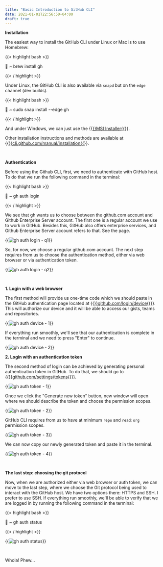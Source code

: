 ```yaml
---
title: "Basic Introduction to GitHub CLI"
date: 2021-01-01T22:56:50+04:00
draft: true
---
```


**Installation**

The easiest way to install the GitHub CLI under Linux or Mac is to use Homebrew:

{{< highlight bash >}}

🚀 ~ brew install gh

{{< / highlight >}}

Under Linux, the GitHub CLI is also available via `snapd` but on the `edge` channel (dev builds).

{{< highlight bash >}}

🚀 ~ sudo snap install --edge gh

{{< / highlight >}}

And under Windows, we can just use the {{<a href="https://github.com/cli/cli/releases/download/v1.4.0/gh_1.4.0_windows_amd64.msi" target="_blank" rel="noopener noreferrer">}}MSI Installer{{</a>}}.

Other installation instructions and methods are available at {{<a href="https://cli.github.com/manual/installation" target="_blank" rel="noopener noreferrer">}}cli.github.com/manual/installation{{</a>}}.

&nbsp;

**Authentication**

Before using the Github CLI, first, we need to authenticate with GitHub host. To do that we run the following command in the terminal:

{{< highlight bash >}}

🚀 ~ gh auth login

{{< / highlight >}}

We see that gh wants us to choose between the github.com account and Github Enterprise Server account. The first one is a regular account we use to work in GitHub. Besides this, GitHub also offers enterprise services, and Github Enterprise Server account refers to that. See the page.

{{<img src="https://res.cloudinary.com/oorkan/image/upload/v1609535399/blog/img/topics/git/github_cli_setup/gh_auth_login-q1_dfqlep.png" alt="gh auth login - q1" loading="lazy">}}

So, for now, we choose a regular github.com account. The next step requires from us to choose the authentication method, either via web browser or via authentication token.

{{<img src="https://res.cloudinary.com/oorkan/image/upload/v1609533486/blog/img/topics/git/github_cli_setup/gh_auth_login-q2_xoypye.png" alt="gh auth login - q2" loading="lazy">}}

&nbsp;

**1. Login with a web browser**

The first method will provide us one-time code which we should paste in the GitHub authentication page located at {{<a href="https://github.com/login/device" target="_blank" rel="noopener noreferrer">}}github.com/login/device{{</a>}}. This will authorize our device and it will be able to access our gists, teams and repositories. 

{{<img src="https://res.cloudinary.com/oorkan/image/upload/v1609546405/blog/img/topics/git/github_cli_setup/gh_auth_device-1_q8jyet.png" alt="gh auth device - 1" loading="lazy">}}

If everything run smoothly, we'll see that our authentication is complete in the terminal and we need to press "Enter" to continue.

{{<img src="https://res.cloudinary.com/oorkan/image/upload/v1609546561/blog/img/topics/git/github_cli_setup/gh_auth_device-2_ea6swc.png" alt="gh auth device - 2" loading="lazy">}}

**2. Login with an authentication token**

The second method of login can be achieved by generating personal authentication token in GitHub. To do that, we should go to {{<a href="https://github.com/settings/tokens" target="_blank" rel="noopener noreferrer">}}github.com/settings/tokens{{</a>}}.

{{<img src="https://res.cloudinary.com/oorkan/image/upload/v1609547977/blog/img/topics/git/github_cli_setup/gh_auth_token-1_bo1zak.png" alt="gh auth token - 1" loading="lazy">}}

Once we click the "Generate new token" button, new window will open where we should describe the token and choose the permission scopes.

{{<img src="https://res.cloudinary.com/oorkan/image/upload/v1609632632/blog/img/topics/git/github_cli_setup/gh_auth_token-2_fss1q2.png" alt="gh auth token - 2" loading="lazy">}}

GitHub CLI requires from us to have at minimum `repo` and `read:org` permission scopes.

{{<img src="https://res.cloudinary.com/oorkan/image/upload/v1609633287/blog/img/topics/git/github_cli_setup/gh_auth_token-3_awuzxb.png" alt="gh auth token - 3" loading="lazy">}}

We can now copy our newly generated token and paste it in the terminal.

{{<img src="https://res.cloudinary.com/oorkan/image/upload/v1609633886/blog/img/topics/git/github_cli_setup/gh_auth_token-4_xjoqli.png" alt="gh auth token - 4" loading="lazy">}}

&nbsp;

**The last step: choosing the git protocol**

Now, when we are authorized either via web browser or auth token, we can move to the last step, where we choose the Git protocol being used to interact with the GitHub host. We have two options there: HTTPS and SSH. I prefer to use SSH. If everything run smoothly, we'll be able to verify that we are logged in by running the following command in the terminal:

{{< highlight bash >}}

🚀 ~ gh auth status

{{< / highlight >}}

{{<img src="https://res.cloudinary.com/oorkan/image/upload/v1609635633/blog/img/topics/git/github_cli_setup/gh_auth_status_ftq5kc.png" alt="gh auth status" loading="lazy">}}

&nbsp;

Whola! Phew...